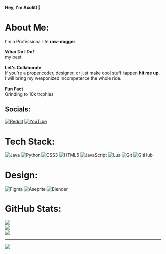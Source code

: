  **Hey, I'm Axolitl 👋**

# About Me:
I'm a Professional life **raw-dogger**.<br><br>**What Do I Do?**<br>my best.<br><br>**Let's Collaborate**<br>If you're a proper coder, designer, or just make cool stuff happen **hit me up**.<br>I will bring my weaponized incompetence the whole ride.<br><br>**Fun Fact**<br>Grinding to 10k trophies

## Socials:
[![Reddit](https://img.shields.io/badge/Reddit-%23FF4500.svg?logo=Reddit&logoColor=white)](https://reddit.com/user/Axol1tl) [![YouTube](https://img.shields.io/badge/YouTube-%23FF0000.svg?logo=YouTube&logoColor=white)](https://youtube.com/@Axol1tl) 

# Tech Stack:
![Java](https://img.shields.io/badge/java-%23ED8B00.svg?style=for-the-badge&logo=openjdk&logoColor=white) ![Python](https://img.shields.io/badge/python-3670A0?style=for-the-badge&logo=python&logoColor=ffdd54) ![CSS3](https://img.shields.io/badge/css3-%231572B6.svg?style=for-the-badge&logo=css3&logoColor=white) ![HTML5](https://img.shields.io/badge/html5-%23E34F26.svg?style=for-the-badge&logo=html5&logoColor=white)  ![JavaScript](https://img.shields.io/badge/javascript-%23323330.svg?style=for-the-badge&logo=javascript&logoColor=%23F7DF1E) ![Lua](https://img.shields.io/badge/lua-%232C2D72.svg?style=for-the-badge&logo=lua&logoColor=white) ![Git](https://img.shields.io/badge/git-%23F05033.svg?style=for-the-badge&logo=git&logoColor=white) ![GitHub](https://img.shields.io/badge/github-%23121011.svg?style=for-the-badge&logo=github&logoColor=white)

# Design:
![Figma](https://img.shields.io/badge/figma-%23F24E1E.svg?style=for-the-badge&logo=figma&logoColor=white) ![Aseprite](https://img.shields.io/badge/Aseprite-FFFFFF?style=for-the-badge&logo=Aseprite&logoColor=#7D929E) ![Blender](https://img.shields.io/badge/blender-%23F5792A.svg?style=for-the-badge&logo=blender&logoColor=white)

# GitHub Stats:
![](https://github-readme-stats.vercel.app/api?username=Axolitl&theme=dark&hide_border=true&include_all_commits=false&count_private=false)<br/>
![](https://nirzak-streak-stats.vercel.app/?user=Axolitl&theme=dark&hide_border=true)<br/>
![](https://github-readme-stats.vercel.app/api/top-langs/?username=Axolitl&theme=dark&hide_border=true&include_all_commits=false&count_private=false&layout=compact)

---
[![](https://visitcount.itsvg.in/api?id=Axolitl&icon=0&color=0)](https://visitcount.itsvg.in)

<!-- Proudly created with GPRM ( https://gprm.itsvg.in ) -->
